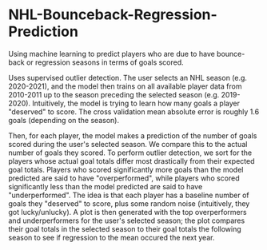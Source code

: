# NHL-Bounceback-Regression-Prediction
Using machine learning to predict players who are due to have bounce-back or regression seasons in terms of goals scored. 

Uses supervised outlier detection. The user selects an NHL season (e.g. 2020-2021), and the model then trains on all available player data from 2010-2011 up to the season preceding the selected season (e.g. 2019-2020). Intuitively, the model is trying to learn how many goals a player "deserved" to score. The cross validation mean absolute error is roughly 1.6 goals (depending on the season). 

Then, for each player, the model makes a prediction of the number of goals scored during the user's selected season. We compare this to the actual number of goals they scored. To perform outlier detection, we sort for the players whose actual goal totals differ most drastically from their expected goal totals. Players who scored significantly more goals than the model predicted are said to have "overperformed", while players who scored significantly less than the model predicted are said to have "underperformed". The idea is that each player has a baseline number of goals they "deserved" to score, plus some random noise (intuitively, they got lucky/unlucky). A plot is then generated with the top overperformers and underperformers for the user's selected season; the plot compares their goal totals in the selected season to their goal totals the following season to see if regression to the mean occured the next year.
